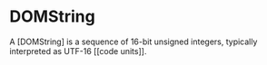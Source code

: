 # DOMString

A [DOMString] is a sequence of 16-bit unsigned integers, typically interpreted as UTF-16 [[code units]].